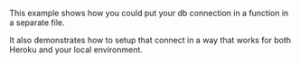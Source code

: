 This example shows how you could put your db connection in a function in a separate file.

It also demonstrates how to setup that connect in a way that works for both Heroku and your local environment.